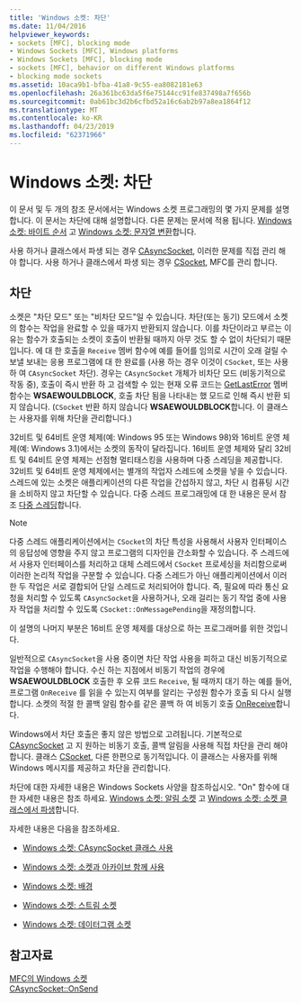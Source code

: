 ```yaml
---
title: 'Windows 소켓: 차단'
ms.date: 11/04/2016
helpviewer_keywords:
- sockets [MFC], blocking mode
- Windows Sockets [MFC], Windows platforms
- Windows Sockets [MFC], blocking mode
- sockets [MFC], behavior on different Windows platforms
- blocking mode sockets
ms.assetid: 10aca9b1-bfba-41a8-9c55-ea8082181e63
ms.openlocfilehash: 26a361bc63da5f6e75144cc91fe837498a7f656b
ms.sourcegitcommit: 0ab61bc3d2b6cfbd52a16c6ab2b97a8ea1864f12
ms.translationtype: MT
ms.contentlocale: ko-KR
ms.lasthandoff: 04/23/2019
ms.locfileid: "62371966"
---
```

# <a name="windows-sockets-blocking"></a>Windows 소켓: 차단

이 문서 및 두 개의 참조 문서에서는 Windows 소켓 프로그래밍의 몇 가지 문제를 설명합니다. 이 문서는 차단에 대해 설명합니다. 다른 문제는 문서에 적용 됩니다. [Windows 소켓: 바이트 순서](../mfc/windows-sockets-byte-ordering.md) 고 [Windows 소켓: 문자열 변환](../mfc/windows-sockets-converting-strings.md)합니다.

사용 하거나 클래스에서 파생 되는 경우 [CAsyncSocket](../mfc/reference/casyncsocket-class.md), 이러한 문제를 직접 관리 해야 합니다. 사용 하거나 클래스에서 파생 되는 경우 [CSocket](../mfc/reference/csocket-class.md), MFC를 관리 합니다.

## <a name="blocking"></a>차단

소켓은 "차단 모드" 또는 "비차단 모드"일 수 있습니다. 차단(또는 동기) 모드에서 소켓의 함수는 작업을 완료할 수 있을 때가지 반환되지 않습니다. 이를 차단이라고 부르는 이유는 함수가 호출되는 소켓이 호출이 반환될 때까지 아무 것도 할 수 없이 차단되기 때문입니다. 에 대 한 호출을 `Receive` 멤버 함수에 예를 들어를 임의로 시간이 오래 걸릴 수 보낼 보내는 응용 프로그램에 대 한 완료를 (사용 하는 경우 이것이 `CSocket`, 또는 사용 하 여 `CAsyncSocket` 차단). 경우는 `CAsyncSocket` 개체가 비차단 모드 (비동기적으로 작동 중), 호출이 즉시 반환 하 고 검색할 수 있는 현재 오류 코드는 [GetLastError](../mfc/reference/casyncsocket-class.md#getlasterror) 멤버 함수는 **WSAEWOULDBLOCK**, 호출 차단 됨을 나타내는 했 모드로 인해 즉시 반환 되지 않습니다. (`CSocket` 반환 하지 않습니다 **WSAEWOULDBLOCK**합니다. 이 클래스는 사용자를 위해 차단을 관리합니다.)

32비트 및 64비트 운영 체제(예: Windows 95 또는 Windows 98)와 16비트 운영 체제(예: Windows 3.1)에서는 소켓의 동작이 달라집니다. 16비트 운영 체제와 달리 32비트 및 64비트 운영 체제는 선점형 멀티태스킹을 사용하며 다중 스레딩을 제공합니다. 32비트 및 64비트 운영 체제에서는 별개의 작업자 스레드에 소켓을 넣을 수 있습니다. 스레드에 있는 소켓은 애플리케이션의 다른 작업을 간섭하지 않고, 차단 시 컴퓨팅 시간을 소비하지 않고 차단할 수 있습니다. 다중 스레드 프로그래밍에 대 한 내용은 문서 참조 [다중 스레딩](../parallel/multithreading-support-for-older-code-visual-cpp.md)합니다.

> [!NOTE]
>  다중 스레드 애플리케이션에서는 `CSocket`의 차단 특성을 사용해서 사용자 인터페이스의 응답성에 영향을 주지 않고 프로그램의 디자인을 간소화할 수 있습니다. 주 스레드에서 사용자 인터페이스를 처리하고 대체 스레드에서 `CSocket` 프로세싱을 처리함으로써 이러한 논리적 작업을 구분할 수 있습니다. 다중 스레드가 아닌 애플리케이션에서 이러한 두 작업은 서로 결합되어 단일 스레드로 처리되어야 합니다. 즉, 필요에 따라 통신 요청을 처리할 수 있도록 `CAsyncSocket`을 사용하거나, 오래 걸리는 동기 작업 중에 사용자 작업을 처리할 수 있도록 `CSocket::OnMessagePending`을 재정의합니다.

이 설명의 나머지 부분은 16비트 운영 체제를 대상으로 하는 프로그래머를 위한 것입니다.

일반적으로 `CAsyncSocket`을 사용 중이면 차단 작업 사용을 피하고 대신 비동기적으로 작업을 수행해야 합니다. 수신 하는 지점에서 비동기 작업의 경우에 **WSAEWOULDBLOCK** 호출한 후 오류 코드 `Receive`, 될 때까지 대기 하는 예를 들어, 프로그램 `OnReceive` 를 읽을 수 있는지 여부를 알리는 구성원 함수가 호출 되 다시 실행 합니다. 소켓의 적절 한 콜백 알림 함수를 같은 콜백 하 여 비동기 호출 [OnReceive](../mfc/reference/casyncsocket-class.md#onreceive)합니다.

Windows에서 차단 호출은 좋지 않은 방법으로 고려됩니다. 기본적으로 [CAsyncSocket](../mfc/reference/casyncsocket-class.md) 고 지 원하는 비동기 호출, 콜백 알림을 사용해 직접 차단을 관리 해야 합니다. 클래스 [CSocket](../mfc/reference/csocket-class.md), 다른 한편으로 동기적입니다. 이 클래스는 사용자를 위해 Windows 메시지를 제공하고 차단을 관리합니다.

차단에 대한 자세한 내용은 Windows Sockets 사양을 참조하십시오. "On" 함수에 대 한 자세한 내용은 참조 하세요. [Windows 소켓: 알림 소켓](../mfc/windows-sockets-socket-notifications.md) 고 [Windows 소켓: 소켓 클래스에서 파생](../mfc/windows-sockets-deriving-from-socket-classes.md)합니다.

자세한 내용은 다음을 참조하세요.

- [Windows 소켓: CAsyncSocket 클래스 사용](../mfc/windows-sockets-using-class-casyncsocket.md)

- [Windows 소켓: 소켓과 아카이브 함께 사용](../mfc/windows-sockets-using-sockets-with-archives.md)

- [Windows 소켓: 배경](../mfc/windows-sockets-background.md)

- [Windows 소켓: 스트림 소켓](../mfc/windows-sockets-stream-sockets.md)

- [Windows 소켓: 데이터그램 소켓](../mfc/windows-sockets-datagram-sockets.md)

## <a name="see-also"></a>참고자료

[MFC의 Windows 소켓](../mfc/windows-sockets-in-mfc.md)<br/>
[CAsyncSocket::OnSend](../mfc/reference/casyncsocket-class.md#onsend)
